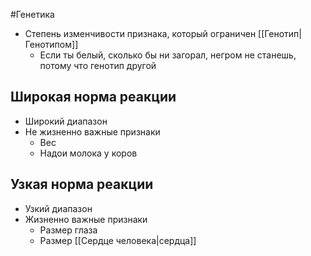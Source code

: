 #Генетика 
- Степень изменчивости признака, который ограничен [[Генотип|Генотипом]]
	- Если ты белый, сколько бы ни загорал, негром не станешь, потому что генотип другой 
## Широкая норма реакции 
- Широкий диапазон 
- Не жизненно важные признаки
	- Вес
	- Надои молока у коров
## Узкая норма реакции 
- Узкий диапазон 
- Жизненно важные признаки 
	- Размер глаза
	- Размер [[Сердце человека|сердца]]